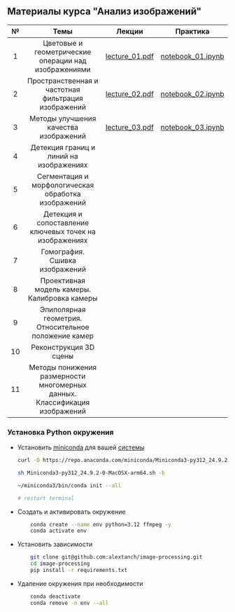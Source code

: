 ##  Материалы курса "Анализ изображений"

| № |Темы| Лекции | Практика |
|:-:|:------:|:------:|:---------:|
| 1  |Цветовые и геометрические операции над изображениями|[lecture_01.pdf](lectures/lecture_01.pdf)| [notebook_01.ipynb](notebooks/notebook_01.ipynb)|
| 2  |Пространственная и частотная фильтрация изображений|[lecture_02.pdf](lectures/lecture_02.pdf)| [notebook_02.ipynb](notebooks/notebook_02.ipynb)|
| 3  |Методы улучшения качества изображений|[lecture_03.pdf](lectures/lecture_03.pdf)|[notebook_03.ipynb](notebooks/notebook_03.ipynb)|
| 4  |Детекция границ и линий на изображениях|||
| 5  |Сегментация и морфологическая обработка изображений|||
| 6  |Детекция и сопоставление ключевых точек на изображениях|||
| 7  |Гомография. Сшивка изображений|||
| 8  |Проективная модель камеры. Калибровка камеры|||
| 9  |Эпиполярная геометрия. Относительное положение камер|||
| 10 |Реконструкция 3D сцены|||
| 11 |Методы понижения размерности многомерных данных. Классификация изображений|||


### Установка Python окружения

- Установить [miniconda](https://anaconda.com/docs/getting-started/miniconda/install) для вашей [системы](https://repo.anaconda.com/miniconda)

    ```bash
    curl -O https://repo.anaconda.com/miniconda/Miniconda3-py312_24.9.2-0-MacOSX-arm64.sh

    sh Miniconda3-py312_24.9.2-0-MacOSX-arm64.sh -b

    ~/miniconda3/bin/conda init --all

    # restart terminal
    ```
- Создать и активировать окружение 
    ```bash
        conda create --name env python=3.12 ffmpeg -y
        conda activate env
    ```
- Установить зависимости
    ```bash
        git clone git@github.com:alextanch/image-processing.git
        cd image-processing
        pip install -r requirements.txt
    ```

- Удаление окружения при необходимости
    ```bash
        conda deactivate
        conda remove -n env --all
    ```



